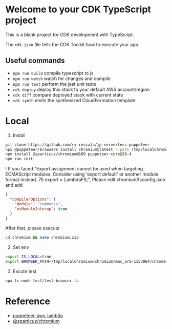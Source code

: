 # Welcome to your CDK TypeScript project

This is a blank project for CDK development with TypeScript.

The `cdk.json` file tells the CDK Toolkit how to execute your app.

## Useful commands

* `npm run build`   compile typescript to js
* `npm run watch`   watch for changes and compile
* `npm run test`    perform the jest unit tests
* `cdk deploy`      deploy this stack to your default AWS account/region
* `cdk diff`        compare deployed stack with current state
* `cdk synth`       emits the synthesized CloudFormation template

# Local

1. Install

```bash
git clone https://github.com/rv-rescala/jp-serverless-puppeteer
npx @puppeteer/browsers install chromium@latest --path /tmp/localChromium
npm install @sparticuz/chromium@109 puppeteer-core@19.4
npm run init
```

! If you faced "Export assignment cannot be used when targeting ECMAScript modules. Consider using 'export default' or another module format instead. 75 export = LambdaFS;", Please edit chronium/tsconfig.json and add 

```json
{
  "compilerOptions": {
    "module": "commonjs",
    "esModuleInterop": true
  }
}
```

After that, please execute
```bash
cd chromium && make chromium.zip
```

2. Set env

```bash
export IS_LOCAL=true    
export BROWSER_PATH=/tmp/localChromium/chromium/mac_arm-1153064/chrome-mac/Chromium.app/Contents/MacOS/Chromium # chack your path
```

3. Excute test
```bash
npx ts-node test/test-browser.ts
```

# Reference
- [puppeteer-aws-lambda](https://www.cloudtechsimplified.com/puppeteer-aws-lambda/)
- [@sparticuz/chromium](https://github.com/Sparticuz/chromium)